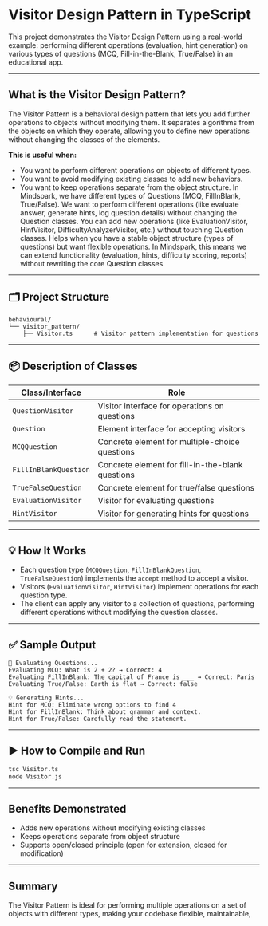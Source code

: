 
# Visitor Design Pattern in TypeScript

This project demonstrates the Visitor Design Pattern using a real-world example: performing different operations (evaluation, hint generation) on various types of questions (MCQ, Fill-in-the-Blank, True/False) in an educational app.

---

## What is the Visitor Design Pattern?

The Visitor Pattern is a behavioral design pattern that lets you add further operations to objects without modifying them. It separates algorithms from the objects on which they operate, allowing you to define new operations without changing the classes of the elements.

**This is useful when:**
- You want to perform different operations on objects of different types.
- You want to avoid modifying existing classes to add new behaviors.
- You want to keep operations separate from the object structure.
In Mindspark, we have different types of Questions (MCQ, FillInBlank, True/False).
We want to perform different operations (like evaluate answer, generate hints, log question details) without changing the Question classes.
You can add new operations (like EvaluationVisitor, HintVisitor, DifficultyAnalyzerVisitor, etc.) without touching Question classes.
Helps when you have a stable object structure (types of questions) but want flexible operations.
In Mindspark, this means we can extend functionality (evaluation, hints, difficulty scoring, reports) without rewriting the core Question classes.

---

## 🗂️ Project Structure

```
behavioural/
└── visitor_pattern/
    ├── Visitor.ts      # Visitor pattern implementation for questions
```

---

## 📦 Description of Classes

| Class/Interface         | Role                                                      |
|-------------------------|-----------------------------------------------------------|
| `QuestionVisitor`       | Visitor interface for operations on questions             |
| `Question`              | Element interface for accepting visitors                  |
| `MCQQuestion`           | Concrete element for multiple-choice questions            |
| `FillInBlankQuestion`   | Concrete element for fill-in-the-blank questions          |
| `TrueFalseQuestion`     | Concrete element for true/false questions                 |
| `EvaluationVisitor`     | Visitor for evaluating questions                          |
| `HintVisitor`           | Visitor for generating hints for questions                |

---

## 💡 How It Works

- Each question type (`MCQQuestion`, `FillInBlankQuestion`, `TrueFalseQuestion`) implements the `accept` method to accept a visitor.
- Visitors (`EvaluationVisitor`, `HintVisitor`) implement operations for each question type.
- The client can apply any visitor to a collection of questions, performing different operations without modifying the question classes.

---

## ✅ Sample Output

```
🔎 Evaluating Questions...
Evaluating MCQ: What is 2 + 2? → Correct: 4
Evaluating FillInBlank: The capital of France is ___ → Correct: Paris
Evaluating True/False: Earth is flat → Correct: false

💡 Generating Hints...
Hint for MCQ: Eliminate wrong options to find 4
Hint for FillInBlank: Think about grammar and context.
Hint for True/False: Carefully read the statement.
```

---

## ▶️ How to Compile and Run

```sh
tsc Visitor.ts
node Visitor.js
```

---

## Benefits Demonstrated

- Adds new operations without modifying existing classes
- Keeps operations separate from object structure
- Supports open/closed principle (open for extension, closed for modification)

---

## Summary

The Visitor Pattern is ideal for performing multiple operations on a set of objects with different types, making your codebase flexible, maintainable,